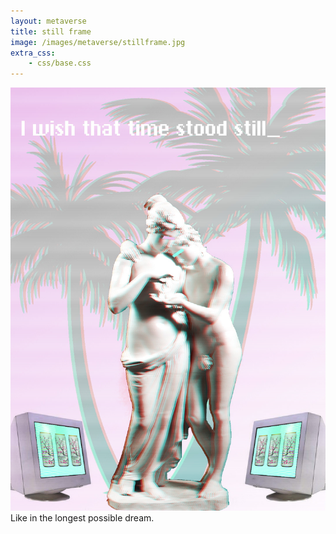 ```yaml
---
layout: metaverse
title: still frame
image: /images/metaverse/stillframe.jpg
extra_css: 
    - css/base.css
---
```


<div class="image">
    <img src="/images/metaverse/stillframe.jpg"/>
</div>

<div class="text">
    Like in the longest possible dream.
</div>

